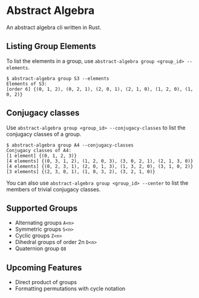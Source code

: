 # Abstract Algebra
An abstract algebra cli written in Rust.

## Listing Group Elements
To list the elements in a group, use `abstract-algebra group <group_id> --elements`.
```
$ abstract-algebra group S3 --elements
Elements of S3:
[order 6] {(0, 1, 2), (0, 2, 1), (2, 0, 1), (2, 1, 0), (1, 2, 0), (1, 0, 2)}
```

## Conjugacy classes
Use `abstract-algebra group <group_id> --conjugacy-classes` to list the conjugacy classes of a group.
```
$ abstract-algebra group A4 --conjugacy-classes
Conjugacy classes of A4:
[1 element] {(0, 1, 2, 3)}
[4 elements] {(0, 3, 1, 2), (1, 2, 0, 3), (3, 0, 2, 1), (2, 1, 3, 0)}
[4 elements] {(0, 2, 3, 1), (2, 0, 1, 3), (1, 3, 2, 0), (3, 1, 0, 2)}
[3 elements] {(2, 3, 0, 1), (1, 0, 3, 2), (3, 2, 1, 0)}
```
You can also use `abstract-algebra group <group_id> --center` to list the members of trivial conjugacy classes.

## Supported Groups
* Alternating groups `A<n>`
* Symmetric groups `S<n>`
* Cyclic groups `Z<n>`
* Dihedral groups of order 2n `D<n>`
* Quaternion group `Q8`

## Upcoming Features
* Direct product of groups
* Formatting permutations with cycle notation